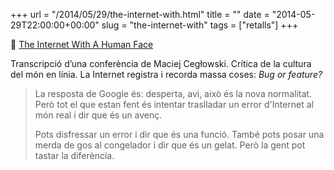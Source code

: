 +++
url = "/2014/05/29/the-internet-with.html"
title = ""
date = "2014-05-29T22:00:00+00:00"
slug = "the-internet-with"
tags = ["retalls"]
+++

📎 [The Internet With A Human Face](http://idlewords.com/bt14.htm)

Transcripció d’una conferència de Maciej Cegłowski. Crítica de la cultura del món en línia. La Internet registra i recorda massa coses: *Bug or feature?*

> La resposta de Google és: desperta, avi, això és la nova normalitat. Però tot el que estan fent és intentar traslladar un error d'Internet al món real i dir que és un avenç.
> 
> Pots disfressar un error i dir que és una funció. També pots posar una merda de gos al congelador i dir que és un gelat. Però la gent pot tastar la diferència.